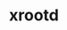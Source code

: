 ---
title: "xrootd"
layout: cache
categories: [package, develop-2025-04-27]
meta: {"compilers": ["gcc@11.4.0"], "num_specs": 1, "num_specs_by_stack": {"hep": 1, "root": 1}, "oss": ["ubuntu22.04"], "platforms": ["linux"], "stacks": ["hep", "root"], "targets": ["x86_64_v3"], "versions": ["5.7.1"]}
spec_details: [{"compiler": "gcc@11.4.0", "hash": "7j4idgushrj4ll3pt2pivjiuxdhfj55h", "os": "ubuntu22.04", "platform": "linux", "size": "-", "stacks": ["hep", "root"], "target": "x86_64_v3", "variants": ["build_system=cmake", "build_type=Release", "+client_only", "cxxstd=17", "+davix", "+ec", "generator=make", "+http", "~ipo", "+krb5", "patches:=0d03eed", "+python", "+readline", "+scitokens-cpp"], "versions": ["5.7.1"]}]
---